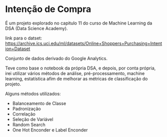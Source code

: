 # Intenção de Compra

É um projeto explorado no capitulo 11 do curso de Machine Learning da DSA (Data Science Academy).

link para o datset: https://archive.ics.uci.edu/ml/datasets/Online+Shoppers+Purchasing+Intention+Dataset

Conjunto de dados derivado do Google Analytics.

Teve como base o notebook da própria DSA, e depois, por conta própria, irei utilizar vários métodos de análise, pré-processamento, machine learning, estatística afim de melhorar as métricas de classificação do projeto. 

Alguns métodos utilizados:
- Balanceamento de Classe
- Padronização
- Correlação
- Seleção de Variável
- Random Search
- One Hot Enconder e Label Enconder
